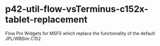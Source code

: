 # p42-util-flow-vsTerminus-c152x-tablet-replacement
Flow Pro Widgets for MSFS which replace the functionality of the default JPL/WBSim C152
